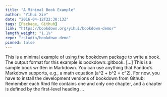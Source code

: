 ```yaml
---
title: "A Minimal Book Example"
author: "Yihui Xie"
date: "2016-04-12T22:30:13Z"
tags: [Package, Github]
link: "https://bookdown.org/yihui/bookdown-demo/"
length_weight: "1.1%"
repo: "rstudio/bookdown-demo"
pinned: false
---
```


This is a minimal example of using the bookdown package to write a book. The output format for this example is bookdown::gitbook. [...] This is a sample book written in Markdown. You can use anything that Pandoc’s Markdown supports, e.g., a math equation \(a^2 + b^2 = c^2\). For now, you have to install the development versions of bookdown from Github: Remember each Rmd file contains one and only one chapter, and a chapter is defined by the first-level heading ...
